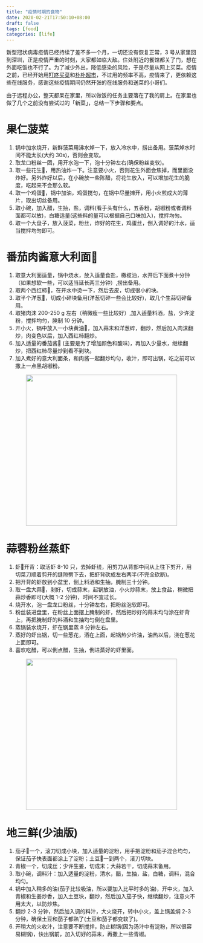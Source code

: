 ```yaml
---
title: "疫情时期的食物"
date: 2020-02-21T17:50:10+08:00
draft: false
tags: [food]
categories: [life]
---
```


新型冠状病毒疫情已经持续了差不多一个月，一切还没有恢复正常，3 号从家里回到深圳，正是疫情严重的时刻，大家都如临大敌。住处附近的餐馆都关了门，想在外面吃饭也不行了。为了减少外出，降低感染的风险，于是尽量从网上买菜。疫情之前，已经开始用[叮咚买菜](http://www.dingdongmc.com/)和[朴朴超市](https://www.pupumall.com/)，不过用的频率不高，疫情来了，更依赖这些在线服务，感谢这些疫情期间仍然开张的在线服务和送菜的小哥们。

<!--more-->

由于远程办公，整天都呆在家里，所以做饭的任务主要落在了我的肩上。在家里也做了几个之前没有尝试过的「新菜」，总结一下步骤和要点。

# 果仁菠菜

1. 锅中加水烧开，新鲜菠菜用沸水焯一下，放入冷水中，捞出备用。菠菜焯水时间不能太长(大约 30s)，否则会变软。
2. 取龙口粉丝一团，用开水泡一下，泡十分钟左右(确保粉丝变软)。
3. 取一些花生🥜，用热油炸一下。注意要小火，否则花生外面会焦掉，而里面没炸好。另外炸好以后，在小碗放一些陈醋，将花生放入，可以增加花生的脆度，吃起来不会那么软。
4. 取一个鸡蛋🥚，锅中加油，鸡蛋搅匀，在锅中尽量摊开，用小火煎成大的薄片，取出切丝备用。
5. 取小碗，加入醋，生抽，盐，调料(看手头有什么，五香粉，胡椒粉或者调料面都可以放)，白糖适量(这些料的量可以根据自己口味加入)，搅拌均匀。
6. 取一个大盘子，放入菠菜，粉丝，炸好的花生，鸡蛋丝，倒入调好的汁水，适当搅拌均匀即可。

# 番茄肉酱意大利面🍝

1. 取意大利面适量，锅中烧水，放入适量食盐，橄榄油，水开后下面煮十分钟（如果想软一些，可以适当延长两三分钟）,捞出备用。
2. 取两个西红柿🍅，在开水中烫一下，然后去皮，切成很小的块。
3. 取半个洋葱🧅，切成小碎块备用(洋葱切碎一些会比较好)，取几个生蒜切碎备用。
4. 取猪肉沫 200-250 g 左右（稍微瘦一些比较好）,加入适量料酒，盐，少许淀粉，搅拌均匀，腌制 10 分钟。
5. 开小火，锅中放入一小块黄油🧈，加入蒜末和洋葱碎，翻炒，然后加入肉沫翻炒，肉变色以后，加入西红柿翻炒。
6. 加入适量的番茄酱🥫 (主要是为了增加颜色和酸味)，再加入少量水，继续翻炒，把西红柿尽量炒到看不到块。
7. 加入煮好的意大利面条，和肉酱一起翻炒均匀，收汁，即可出锅，吃之前可以撒上一点黑胡椒粉。

<p align="center">
<img src="https://blog-resource-1257868508.file.myqcloud.com/20200221203657.jpg" width="400">
</p>

# 蒜蓉粉丝蒸虾

1. 虾🦐开背：取活虾 8-10 只，去掉虾线，用剪刀从背部中间从上往下剪开，用切菜刀顺着剪开的缝隙劈下去，把虾背砍成左右两半(不完全砍断)。
2. 把开背的虾放到小盆里，倒上料酒和生抽，腌制三十分钟。
3. 取一盘大蒜🧄，剥好，切成蒜末，起锅放油，小火炒蒜末，放上食盐，稍微把蒜炒香即可(大概 1-2 分钟)，时间不宜过长。
4. 烧开水，泡一盘龙口粉丝，十分钟左右，把粉丝泡软即可。
5. 粉丝装进盘里，在粉丝上面摆上腌制的虾，然后把炒好的蒜末均匀涂在虾背上，再把腌制虾的料酒和生抽均匀倒在盘里。
6. 蒸锅装水烧开，虾在锅里蒸 8 分钟左右。
7. 蒸好的虾出锅，切一些葱花，洒在上面，起锅热少许油，油热以后，浇在葱花上面即可。
8. 喜欢吃醋，可以倒点醋，生抽，倒进蒸好的虾里面。

<p align="center">
<img src="https://blog-resource-1257868508.file.myqcloud.com/20200221220416.jpeg" width="400">
</p>

# 地三鲜(少油版)

1. 茄子🍆一个，滚刀切成小块，加入适量的淀粉，用手把淀粉和茄子混合均匀，保证茄子快表面都涂上了淀粉；土豆🥔一到两个，滚刀切块。
2. 青椒一个，切成丝；少许生姜，切成末；大蒜若干，切成蒜末备用。
3. 取小碗，调料汁：加入适量的淀粉，清水，醋，生抽，盐，白糖，调料，混合均匀。
4. 锅中加入稍多的油(茄子比较吸油，所以要加入比平时多的油)，开中火，加入青椒和生姜炒香，加入土豆块，翻炒，然后加入茄子快，继续翻炒，注意火不用太大，以防炒焦。
5. 翻炒 2-3 分钟，然后加入调的料汁，大火烧开，转中小火，盖上锅盖焖 2-3 分钟，确保土豆和茄子都熟了(土豆和茄子都变软了)。
6. 开稍大的火收汁，注意要不断搅拌，防止糊锅(因为汤汁中有淀粉，所以很容易糊锅)，快出锅前，加入切好的蒜末，再撒上一些青椒。
